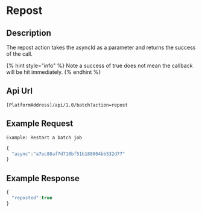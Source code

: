 # Repost

## Description

The repost action takes the asyncId as a parameter and returns the success of the call. 

{% hint style="info" %}
Note a success of true does not mean the callback will be hit immediately.
{% endhint %}

## Api Url

`[PlatformAddress]/api/1.0/batch?action=repost`

## Example Request

`Example: Restart a batch job`

```javascript
{
  "async":"a7ec88af7d710bf51b188004bb532d77"
}
```

## Example Response

```javascript
{
  "reposted":true
}
```

